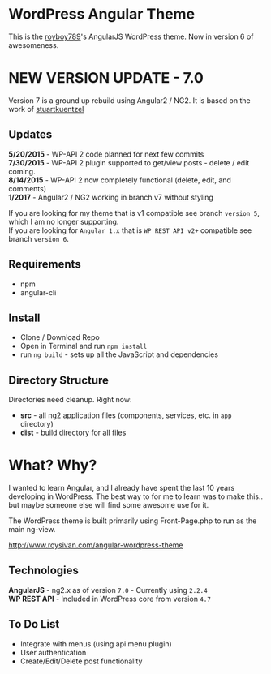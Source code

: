 WordPress Angular Theme
=========================
This is the [royboy789](http://www.roysivan.com)'s AngularJS WordPress theme. Now in version 6 of awesomeness.

NEW VERSION UPDATE - 7.0
========================

Version 7 is a ground up rebuild using Angular2 / NG2. It is based on the work of [stuartkuentzel](https://github.com/stuartkuentzel/angular2-wp-theme) 

Updates
-------
__5/20/2015__ - WP-API 2 code planned for next few commits  
__7/30/2015__ - WP-API 2 plugin supported to get/view posts - delete / edit coming.  
__8/14/2015__ - WP-API 2 now completely functional (delete, edit, and comments)  
__1/2017__ - Angular2 / NG2 working in branch v7 without styling
  
If you are looking for my theme that is v1 compatible see branch `version 5`, which I am no longer supporting.  
If you are looking for `Angular 1.x` that is `WP REST API v2+` compatible see branch `version 6`. 
  
  
Requirements
------------
* npm
* angular-cli

Install
-------
* Clone / Download Repo
* Open in Terminal and run `npm install`
* run `ng build` - sets up all the JavaScript and dependencies
  
  
Directory Structure
-------------------
Directories need cleanup. Right now:
* __src__ - all ng2 application files (components, services, etc. in `app` directory)
* __dist__ - build directory for all files


What? Why?
==========
I wanted to learn Angular, and I already have spent the last 10 years developing in WordPress. The best way to for me to learn was to make this.. but maybe someone else will find some awesome use for it.

The WordPress theme is built primarily using Front-Page.php to run as the main ng-view.

http://www.roysivan.com/angular-wordpress-theme

Technologies
------------
**AngularJS** - ng2.x as of version `7.0` - Currently using `2.2.4`  
**WP REST API** - Included in WordPress core from version `4.7`


To Do List
-------------
+ Integrate with menus (using api menu plugin)
+ User authentication
+ Create/Edit/Delete post functionality

